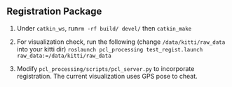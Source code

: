 ## Registration Package
1. Under `catkin_ws`, run`rm -rf build/ devel/` then `catkin_make` 
2. For visualization check, run the following (change `/data/kitti/raw_data` into your kitti dir)
	`roslaunch pcl_processing test_regist.launch raw_data:=/data/kitti/raw_data`

2.  Modify `pcl_processing/scripts/pcl_server.py` to incorporate registration. The current visualization uses GPS pose to cheat. 